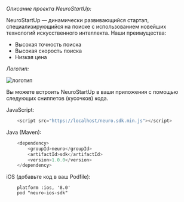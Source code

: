 *Описание проекта NeuroStartUp:*

NeuroStartUp — динамически развивающийся стартап, специализирующийся на поиске с использованием новейших технологий искусственного интеллекта. Наши преимущества:

* Высокая точность поиска
* Высокая скорость поиска
* Низкая цена

*Логотип:*

![логотип](https://camo.githubusercontent.com/ace14ee894d150192a7b05b12410738aa65528da742bbce69315a5f441320ea7/68747470733a2f2f692e696d6775722e636f6d2f495a4f525769492e706e67)

Вы можете встроить NeuroStartUp в ваши приложения с помощью следующих сниппетов (кусочков) кода.

JavaScript:

```javascript
	<script src="https://localhost/neuro.sdk.min.js"></script>
```
Java (Maven):

```java
	<dependency>
  		<groupId>neuro</groupId>
  		<artifactId>sdk</artifactId>
  		<version>1.0.0</version>
	</dependency>
```

iOS (добавьте код в ваш Podfile):

```
	platform :ios, '8.0'
	pod "neuro-ios-sdk"
```